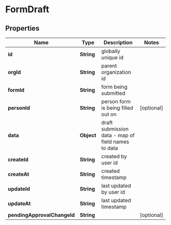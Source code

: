 

# FormDraft


## Properties

| Name | Type | Description | Notes |
|------------ | ------------- | ------------- | -------------|
|**id** | **String** | globally unique id |  |
|**orgId** | **String** | parent organization id |  |
|**formId** | **String** | form being submitted |  |
|**personId** | **String** | person form is being filled out on |  [optional] |
|**data** | **Object** | draft submission data - map of field names to data |  |
|**createId** | **String** | created by user id |  |
|**createAt** | **String** | created timestamp |  |
|**updateId** | **String** | last updated by user id |  |
|**updateAt** | **String** | last updated timestamp |  |
|**pendingApprovalChangeId** | **String** |  |  [optional] |



